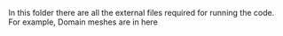 In this folder there are all the external files required for running the code.
For example, Domain meshes are in here
